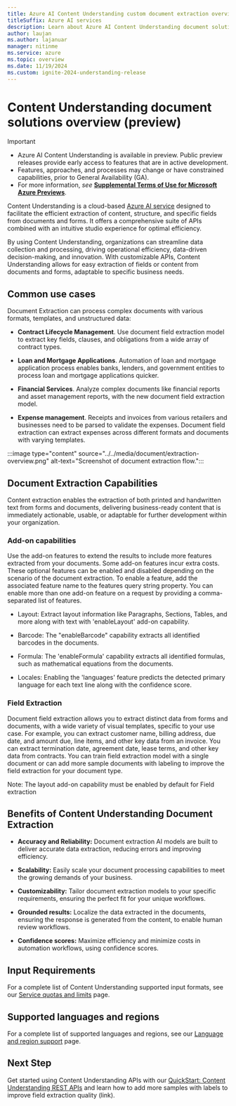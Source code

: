 ```yaml
---
title: Azure AI Content Understanding custom document extraction overview
titleSuffix: Azure AI services
description: Learn about Azure AI Content Understanding document solutions
author: laujan
ms.author: lajanuar
manager: nitinme
ms.service: azure
ms.topic: overview
ms.date: 11/19/2024
ms.custom: ignite-2024-understanding-release
---
```


# Content Understanding document solutions overview (preview)

> [!IMPORTANT]
>
> * Azure AI Content Understanding is available in preview. Public preview releases provide early access to features that are in active development.
> * Features, approaches, and processes may change or have constrained capabilities, prior to General Availability (GA).
> * For more information, *see* [**Supplemental Terms of Use for Microsoft Azure Previews**](https://azure.microsoft.com/support/legal/preview-supplemental-terms).


Content Understanding is a cloud-based [Azure AI service](articles/ai-services/what-are-ai-services.md) designed to facilitate the efficient extraction of content, structure, and specific fields from documents and forms. It offers a comprehensive suite of APIs combined with an intuitive studio experience for optimal efficiency.

By using Content Understanding, organizations can streamline data collection and processing, driving operational efficiency, data-driven decision-making, and innovation. With customizable APIs, Content Understanding allows for easy extraction of fields or content from documents and forms, adaptable to specific business needs.


## Common use cases

Document Extraction can process complex documents with various formats, templates, and unstructured data:

* **Contract Lifecycle Management**. Use document field extraction model to extract key fields, clauses, and obligations from a wide array of contract types.

* **Loan and Mortgage Applications**. Automation of loan and mortgage application process enables banks, lenders, and government entities to process loan and mortgage applications quicker.

* **Financial Services**. Analyze complex documents like financial reports and asset management reports, with the new document field extraction model.

* **Expense management**. Receipts and invoices from various retailers and businesses need to be parsed to validate the expenses. Document field extraction can extract expenses across different formats and documents with varying templates.


:::image type="content" source="../../media/document/extraction-overview.png" alt-text="Screenshot of document extraction flow.":::


## Document Extraction Capabilities

Content extraction enables the extraction of both printed and handwritten text from forms and documents, delivering business-ready content that is immediately actionable, usable, or adaptable for further development within your organization.

### Add-on capabilities

Use the add-on features to extend the results to include more features extracted from your documents. Some add-on features incur extra costs. These optional features can be enabled and disabled depending on the scenario of the document extraction. To enable a feature, add the associated feature name to the features query string property. You can enable more than one add-on feature on a request by providing a comma-separated list of features.

* Layout: Extract layout information like Paragraphs, Sections, Tables, and more along with text with 'enableLayout' add-on capability.

* Barcode: The "enableBarcode" capability extracts all identified barcodes in the documents.

* Formula: The 'enableFormula' capability extracts all identified formulas, such as mathematical equations from the documents.

* Locales: Enabling the 'languages' feature predicts the detected primary language for each text line along with the confidence score.

### Field Extraction

Document field extraction allows you to extract distinct data from forms and documents, with a wide variety of visual templates, specific to your use case. For example, you can extract customer name, billing address, due date, and amount due, line items, and other key data from an invoice. You can extract termination date, agreement date, lease terms, and other key data from contracts.
You can train field extraction model with a single document or can add more sample documents with labeling to improve the field extraction for your document type.

Note: The layout add-on capability must be enabled by default for Field extraction


## Benefits of Content Understanding Document Extraction

* **Accuracy and Reliability:** Document extraction AI models are built to deliver accurate data extraction, reducing errors and improving efficiency.

* **Scalability:** Easily scale your document processing capabilities to meet the growing demands of your business.

* **Customizability:** Tailor document extraction models to your specific requirements, ensuring the perfect fit for your unique workflows.

*    **Grounded results:** Localize the data extracted in the documents, ensuring the response is generated from the content, to enable human review workflows.

* **Confidence scores:** Maximize efficiency and minimize costs in automation workflows, using confidence scores.

## Input Requirements

For a complete list of Content Understanding supported input formats, see our [Service quotas and limits](https://review.learn.microsoft.com/en-us/azure/ai-services/content-understanding/service-limits) page.

## Supported languages and regions

For a complete list of supported languages and regions, see our [Language and region support](https://review.learn.microsoft.com/en-us/azure/ai-services/content-understanding/language-region-support) page.

## Next Step

Get started using Content Understanding APIs with our [QuickStart: Content Understanding REST APIs](https://review.learn.microsoft.com/en-us/azure/ai-services/content-understanding/quickstart/rest-api) and learn how to add more samples with labels to improve field extraction quality (link).




